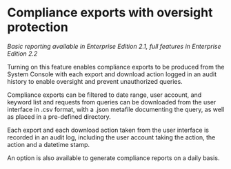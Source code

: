 # Compliance exports with oversight protection 

_Basic reporting available in Enterprise Edition 2.1, full features in Enterprise Edition 2.2_

Turning on this feature enables compliance exports to be produced from the System Console with each export and download action logged in an audit history to enable oversight and prevent unauthorized queries. 

Compliance exports can be filtered to date range, user account, and keyword list and requests from queries can be downloaded from the user interface in .csv format, with a .json metafile documenting the query, as well as placed in a pre-defined directory. 

Each export and each download action taken from the user interface is recorded in an audit log, including the user account taking the action, the action and a datetime stamp. 

An option is also available to generate compliance reports on a daily basis.
